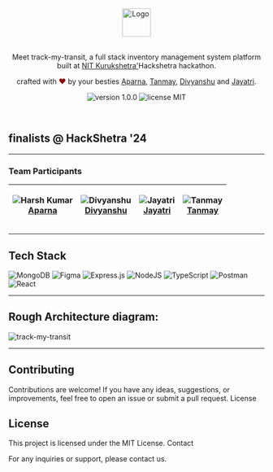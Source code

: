 <div align="center">
  <img alt="Logo" src="https://nitkkr.ac.in/wp-content/uploads/2023/11/60-year-logo-140720223-e1705218165789.jpg" height="56" />
</div>


<br>
<p align="center">
Meet track-my-transit, a full stack inventory management system platform built at <a href="https://nitkkr.ac.in/">NIT Kurukshetra'</a>Hackshetra hackathon.
</p>
<p align="center">
crafted with <span style="color: #8b0000;">&hearts;</span> by your besties <a href="https://github.com/aaparnaaa">Aparna</a>, <a href="https://github.com/tanmayagrwl">Tanmay</a>, <a href="https://github.com/divyanshu1810">Divyanshu</a> and <a href="https://github.com/BanerjeeJ">Jayatri</a>.
</p>
<p align="center">
    <img src="https://img.shields.io/badge/version-1.0.0-yellowgreen" alt="version 1.0.0"/>
    <img src="https://img.shields.io/badge/license-MIT-brightgreen" alt="license MIT"/>
</p>
<br>


## finalists @ HackShetra '24

**************************

### Team Participants


| <p align="center">![Harsh Kumar](https://github.com/aaparnaaa.png?size=128)<br>[Aparna](https://github.com/aaparnaaa)</p> | <p align="center">![Divyanshu](https://github.com/divyanshu1810.png?size=128)<br>[Divyanshu](https://github.com/divyanshu1810)</p> | <p align="center">![Jayatri](https://github.com/BanerjeeJ.png?size=128)<br>[Jayatri](https://github.com/BanerjeeJ)</p> | <p align="center">![Tanmay](https://github.com/tanmayagrwl.png?size=128)<br>[Tanmay](https://github.com/tanmayagrwl)</p> | 
| -------------------------------------------------------------------------------------------------------------------------------- | ------------------------------------------------------------------------------------------------------------------------------------------------------ | ------------------------------------------------------------------------------------------------------------------------------------------------------ |  ------------------------------------------------------------------------------------------------------------------------------------------------------ | 


**************************

## Tech Stack

![MongoDB](https://img.shields.io/badge/MongoDB-%234ea94b.svg?style=for-the-badge&logo=mongodb&logoColor=white)
![Figma](https://img.shields.io/badge/figma-%23F24E1E.svg?style=for-the-badge&logo=figma&logoColor=white)
![Express.js](https://img.shields.io/badge/express.js-%23404d59.svg?style=for-the-badge&logo=express&logoColor=%2361DAFB)
![NodeJS](https://img.shields.io/badge/node.js-6DA55F?style=for-the-badge&logo=node.js&logoColor=white)
![TypeScript](https://img.shields.io/badge/typescript-%23007ACC.svg?style=for-the-badge&logo=typescript&logoColor=white)
![Postman](https://img.shields.io/badge/Postman-FF6C37?style=for-the-badge&logo=postman&logoColor=white)
![React](https://img.shields.io/badge/react-%2320232a.svg?style=for-the-badge&logo=react&logoColor=%2361DAFB)


**************************

## Rough Architecture diagram:

![track-my-transit](https://github.com/divyanshu1810/hackshetra-24/assets/91051053/a6a50f4f-84ea-48a3-825f-c36c8d4732af)


**************************

## Contributing

Contributions are welcome! If you have any ideas, suggestions, or improvements, feel free to open an issue or submit a pull request.
License

## License
This project is licensed under the MIT License.
Contact

For any inquiries or support, please contact us.

